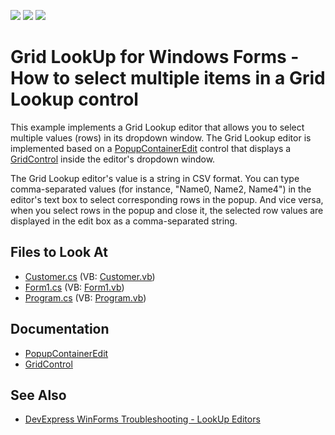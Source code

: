 <!-- default badges list -->
![](https://img.shields.io/endpoint?url=https://codecentral.devexpress.com/api/v1/VersionRange/128631055/13.2.5%2B)
[![](https://img.shields.io/badge/Open_in_DevExpress_Support_Center-FF7200?style=flat-square&logo=DevExpress&logoColor=white)](https://supportcenter.devexpress.com/ticket/details/T191038)
[![](https://img.shields.io/badge/📖_How_to_use_DevExpress_Examples-e9f6fc?style=flat-square)](https://docs.devexpress.com/GeneralInformation/403183)
<!-- default badges end -->


# Grid LookUp for Windows Forms - How to select multiple items in a Grid Lookup control

This example implements a Grid Lookup editor that allows you to select multiple values (rows) in its dropdown window. The Grid Lookup editor is implemented based on a [PopupContainerEdit](https://docs.devexpress.com/WindowsForms/DevExpress.XtraEditors.PopupContainerEdit) control that displays a [GridControl](https://docs.devexpress.com/WindowsForms/DevExpress.XtraGrid.GridControl) inside the editor's dropdown window. 

The Grid Lookup editor's value is a string in CSV format. You can type comma-separated values (for instance, "Name0, Name2, Name4") in the editor's text box to select corresponding rows in the popup. And vice versa, when you select rows in the popup and close it, the selected row values are displayed in the edit box as a comma-separated string.


<!-- default file list -->
## Files to Look At
* [Customer.cs](./CS/Customer.cs) (VB: [Customer.vb](./VB/Customer.vb))
* [Form1.cs](./CS/Form1.cs) (VB: [Form1.vb](./VB/Form1.vb))
* [Program.cs](./CS/Program.cs) (VB: [Program.vb](./VB/Program.vb))
<!-- default file list end -->

## Documentation
- [PopupContainerEdit](https://docs.devexpress.com/WindowsForms/DevExpress.XtraEditors.PopupContainerEdit)
- [GridControl](https://docs.devexpress.com/WindowsForms/DevExpress.XtraGrid.GridControl)

## See Also
- [DevExpress WinForms Troubleshooting - LookUp Editors](https://go.devexpress.com/CheatSheets_WinForms_Examples_T929986.aspx)

<br/>



